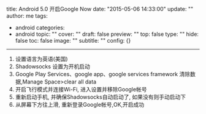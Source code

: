 title: Android 5.0 开启Google Now
date: "2015-05-06 14:33:00"
update: ""
author: me
tags:
- android
categories:
- android
topic: ""
cover: ""
draft: false
preview: ""
top: false
type: ""
hide: false
toc: false
image: ""
subtitle: ""
config: {}


---



1. 设置语言为英语(美国)
2. Shadowsocks 设置为开机启动
3. Google Play Services、google app、google services framework 清除数据,Manage Space>clear all data
4. 开启飞行模式并连接Wi-Fi, 进入设置并移除Google帐号
5. 重新启动手机, 并确保Shadowsocks自动启动了, 如果没有则手动启动下
6. 从屏幕下方往上滑, 重新登录Google帐号,OK,开启成功

